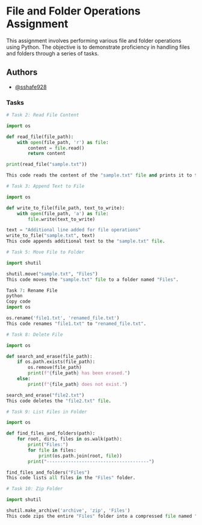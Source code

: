 # File and Folder Operations Assignment

This assignment involves performing various file and folder operations using Python. The objective is to demonstrate proficiency in handling files and folders through a series of tasks.


## Authors

- [@sshafe928](https://github.com/sshafe928)


### Tasks

```python
# Task 2: Read File Content

import os

def read_file(file_path):
    with open(file_path, 'r') as file:
        content = file.read()
        return content

print(read_file("sample.txt"))

This code reads the content of the "sample.txt" file and prints it to the console.

# Task 3: Append Text to File

import os

def write_to_file(file_path, text_to_write):
    with open(file_path, 'a') as file:
        file.write(text_to_write)

text = "Additional line added for file operations"
write_to_file("sample.txt", text)
This code appends additional text to the "sample.txt" file.

# Task 5: Move File to Folder

import shutil

shutil.move("sample.txt", "Files")
This code moves the "sample.txt" file to a folder named "Files".

Task 7: Rename File
python
Copy code
import os

os.rename('file1.txt', 'renamed_file.txt')
This code renames "file1.txt" to "renamed_file.txt".

# Task 8: Delete File

import os

def search_and_erase(file_path):
    if os.path.exists(file_path):
        os.remove(file_path)
        print(f"{file_path} has been erased.")
    else:
        print(f"{file_path} does not exist.")

search_and_erase("file2.txt")
This code deletes the "file2.txt" file.

# Task 9: List Files in Folder

import os

def find_files_and_folders(path):
    for root, dirs, files in os.walk(path):
        print("Files:")
        for file in files:
            print(os.path.join(root, file))
        print("--------------------------------------")

find_files_and_folders("Files")
This code lists all files in the "Files" folder.

# Task 10: Zip Folder

import shutil

shutil.make_archive('archive', 'zip', 'Files')
This code zips the entire "Files" folder into a compressed file named "archive.zip".



